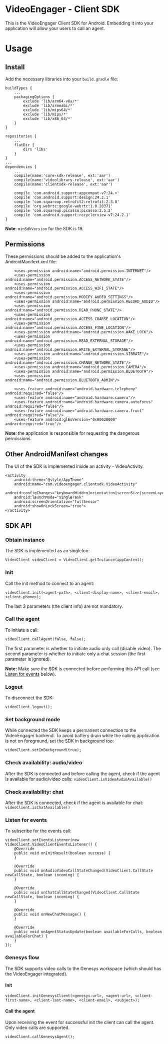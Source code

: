 VideoEngager - Client SDK
===

This is the VideoEngager Client SDK for Android. Embedding it into your application will allow your users to call an agent.

# Usage

## Install

Add the necessary libraries into your `build.gradle` file:

```
buildTypes {
    ...
    packagingOptions {
        exclude 'lib/arm64-v8a/*'
        exclude 'lib/armeabi/*'
        exclude 'lib/mips64/*'
        exclude 'lib/mips/*'
        exclude 'lib/x86_64/*'
    }
}
```


```
repositories {
    ...
    flatDir {
        dirs 'libs'
    }
}
...
dependencies {
    ...
    compile(name:'core-sdk-release', ext:'aar')
    compile(name:'videolibrary-release', ext:'aar')
    compile(name:'clientsdk-release', ext:'aar')

    compile 'com.android.support:appcompat-v7:24.+'
    compile 'com.android.support:design:24.2.1'
    compile 'com.squareup.retrofit2:retrofit:2.3.0'
    compile 'org.webrtc:google-webrtc:1.0.20371'
    compile 'com.squareup.picasso:picasso:2.5.2'
    compile 'com.android.support:recyclerview-v7:24.2.1'
}
```

**Note**: `minSdkVersion` for the SDK is 19.

## Permissions

These permissions should be added to the application's AndroidManifext.xml file:

```
    <uses-permission android:name="android.permission.INTERNET"/>
    <uses-permission android:name="android.permission.ACCESS_NETWORK_STATE"/>
    <uses-permission android:name="android.permission.ACCESS_WIFI_STATE"/>
    <uses-permission android:name="android.permission.MODIFY_AUDIO_SETTINGS"/>
    <uses-permission android:name="android.permission.RECORD_AUDIO"/>
    <uses-permission android:name="android.permission.READ_PHONE_STATE"/>
    <uses-permission android:name="android.permission.ACCESS_COARSE_LOCATION"/>
    <uses-permission android:name="android.permission.ACCESS_FINE_LOCATION"/>
    <uses-permission android:name="android.permission.WAKE_LOCK"/>
    <uses-permission android:name="android.permission.READ_EXTERNAL_STORAGE"/>
    <uses-permission android:name="android.permission.WRITE_EXTERNAL_STORAGE"/>
    <uses-permission android:name="android.permission.VIBRATE"/>
    <uses-permission android:name="android.permission.CHANGE_NETWORK_STATE"/>
    <uses-permission android:name="android.permission.CAMERA"/>
    <uses-permission android:name="android.permission.BLUETOOTH"/>
    <uses-permission android:name="android.permission.BLUETOOTH_ADMIN"/>

    <uses-feature android:name="android.hardware.telephony" android:required="false"/>
    <uses-feature android:name="android.hardware.camera"/>
    <uses-feature android:name="android.hardware.camera.autofocus" android:required="false"/>
    <uses-feature android:name="android.hardware.camera.front" android:required="false"/>
    <uses-feature android:glEsVersion="0x00020000" android:required="true"/>
```

**Note**: the application is responsible for requesting the dangerous permissions.

## Other AndroidManifest changes

The UI of the SDK is implemented inside an activity - VideoActivity.

```
<activity
    android:theme="@style/AppTheme"
    android:name="com.videoengager.clientsdk.VideoActivity"
    android:configChanges="keyboardHidden|orientation|screenSize|screenLayout"
    android:launchMode="singleTask"
    android:screenOrientation="fullSensor"
    android:showOnLockScreen="true">
</activity>
```

## SDK API

### Obtain instance

The SDK is implemented as an singleton:

```
VideoClient videoClient = VideoClient.getInstance(appContext);
```

### Init

Call the init method to connect to an agent:
```
videoClient.init(<agent-path>, <client-display-name>, <client-email>, <client-phone>);
```

The last 3 parameters (the client info) are not mandatory.

### Call the agent

To initiate a call:

```
videoClient.callAgent(false, false);
```
The first parameter is whether to initiate audio only call (disable video).
The second parameter is whether to initiate only a chat session (the first parameter is ignored).

**Note:** Make sure the SDK is connected before performing this API call (see [Listen for events](#listen-for-events) below).

### Logout

To disconnect the SDK:
```
videoClient.logout();
```

### Set background mode

While connected the SDK keeps a permanent connection to the VideoEngager backend.
To avoid battery drain while the calling application is not on foreground, set the SDK in background too:
```
videoClient.setInBackground(true);
```

### Check availability: audio/video

After the SDK is connected and before calling the agent, check if the agent is available for audio/video calls: `videoClient.isVideoAudioAvailable()`

### Check availability: chat

After the SDK is connected, check if the agent is available for chat: `videoClient.isChatAvailable()`

### Listen for events
To subscribe for the events call:
```
videoClient.setEventsListener(new VideoClient.VideoClientEventsListener() {
    @Override
    public void onInitResult(boolean success) {
    }

    @Override
    public void onAudioVideoCallStateChanged(VideoClient.CallState newCallState, boolean incoming) {
    }

    @Override
    public void onChatCallStateChanged(VideoClient.CallState newCallState, boolean incoming) {
    }

    @Override
    public void onNewChatMessage() {
    }

    @Override
    public void onAgentStatusUpdate(boolean availableForCalls, boolean availableForChat) {
    }
});
```

### Genesys flow

The SDK supports video calls to the Genesys workspace (which should has the VideoEngager integrated). 

#### Init

```
videoClient.initGenesysClient(<genesys-url>, <agent-url>, <client-first-name>, <client-last-name>, <client-email>, <subject>);
```

#### Call the agent

Upon receiving the event for successful init the client can call the agent. Only video calls are supported.
```
videoClient.callGenesysAgent();
```
